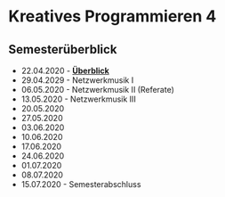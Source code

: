 # Kreatives Programmieren 4

## Semesterüberblick

* 22.04.2020 - **[Überblick](01)**
* 29.04.2029 - Netzwerkmusik I
* 06.05.2020 - Netzwerkmusik II (Referate)
* 13.05.2020 - Netzwerkmusik III
* 20.05.2020
* 27.05.2020
* 03.06.2020
* 10.06.2020
* 17.06.2020
* 24.06.2020
* 01.07.2020
* 08.07.2020
* 15.07.2020 - Semesterabschluss